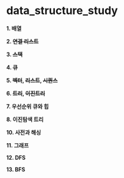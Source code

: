 # data_structure_study

**1. 배열**

**2. ~~연결 리스트~~**

**3. ~~스택~~**

**4. ~~큐~~**

**5. ~~벡터~~, ~~리스트~~, ~~시퀀스~~**

**6. ~~트리~~, ~~이진트리~~**

**7. 우선순위 큐와 힙**

**8. 이진탐색 트리**

**10. 사전과 해싱**

**11. 그래프**

**12. DFS**

**13. BFS**
